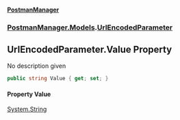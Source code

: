 #### [PostmanManager](PostmanManager.md 'PostmanManager')
### [PostmanManager.Models](PostmanManager.md#PostmanManager.Models 'PostmanManager.Models').[UrlEncodedParameter](PostmanManager.md#PostmanManager.Models.UrlEncodedParameter 'PostmanManager.Models.UrlEncodedParameter')

## UrlEncodedParameter.Value Property

No description given

```csharp
public string Value { get; set; }
```

#### Property Value
[System.String](https://docs.microsoft.com/en-us/dotnet/api/System.String 'System.String')